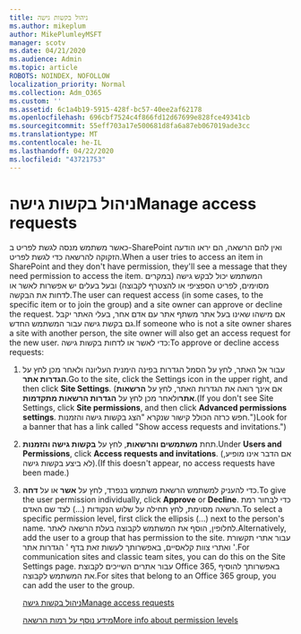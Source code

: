 ```yaml
---
title: ניהול בקשות גישה
ms.author: mikeplum
author: MikePlumleyMSFT
manager: scotv
ms.date: 04/21/2020
ms.audience: Admin
ms.topic: article
ROBOTS: NOINDEX, NOFOLLOW
localization_priority: Normal
ms.collection: Adm_O365
ms.custom: ''
ms.assetid: 6c1a4b19-5915-428f-bc57-40ee2af62178
ms.openlocfilehash: 696cbf7524c4f866fd12d67699e828fce49341cb
ms.sourcegitcommit: 55eff703a17e500681d8fa6a87eb067019ade3cc
ms.translationtype: MT
ms.contentlocale: he-IL
ms.lasthandoff: 04/22/2020
ms.locfileid: "43721753"
---
```

# <a name="manage-access-requests"></a><span data-ttu-id="a2a60-102">ניהול בקשות גישה</span><span class="sxs-lookup"><span data-stu-id="a2a60-102">Manage access requests</span></span>

<span data-ttu-id="a2a60-103">כאשר משתמש מנסה לגשת לפריט ב-SharePoint ואין להם הרשאה, הם יראו הודעה הזקוקה להרשאה כדי לגשת לפריט.</span><span class="sxs-lookup"><span data-stu-id="a2a60-103">When a user tries to access an item in SharePoint and they don't have permission, they'll see a message that they need permission to access the item.</span></span> <span data-ttu-id="a2a60-104">המשתמש יכול לבקש גישה (במקרים מסוימים, לפריט הספציפי או להצטרף לקבוצה) ובעל בעלים יש אפשרות לאשר או לדחות את הבקשה.</span><span class="sxs-lookup"><span data-stu-id="a2a60-104">The user can request access (in some cases, to the specific item or to join the group) and a site owner can approve or decline the request.</span></span> <span data-ttu-id="a2a60-105">אם מישהו שאינו בעל אתר משתף אתר עם אדם אחר, בעלי האתר יקבל גם בקשת גישה עבור המשתמש החדש.</span><span class="sxs-lookup"><span data-stu-id="a2a60-105">If someone who is not a site owner shares a site with another person, the site owner will also get an access request for the new user.</span></span> <span data-ttu-id="a2a60-106">כדי לאשר או לדחות בקשות גישה:</span><span class="sxs-lookup"><span data-stu-id="a2a60-106">To approve or decline access requests:</span></span>
  
1. <span data-ttu-id="a2a60-107">עבור אל האתר, לחץ על הסמל הגדרות בפינה הימנית העליונה ולאחר מכן לחץ על **הגדרות אתר**.</span><span class="sxs-lookup"><span data-stu-id="a2a60-107">Go to the site, click the Settings icon in the upper right, and then click **Site Settings**.</span></span> <span data-ttu-id="a2a60-108">(אם אינך רואה את הגדרות האתר, לחץ על **הרשאות אתר**ולאחר מכן לחץ על **הגדרות הרשאות מתקדמות**.</span><span class="sxs-lookup"><span data-stu-id="a2a60-108">(If you don't see Site Settings, click **Site permissions**, and then click **Advanced permissions settings**.</span></span> <span data-ttu-id="a2a60-109">חפש כרזה הכולל קישור שנקרא "הצג בקשות גישה והזמנות.")</span><span class="sxs-lookup"><span data-stu-id="a2a60-109">Look for a banner that has a link called "Show access requests and invitations.")</span></span>
    
2. <span data-ttu-id="a2a60-110">תחת **משתמשים והרשאות**, לחץ על **בקשות גישה והזמנות**.</span><span class="sxs-lookup"><span data-stu-id="a2a60-110">Under **Users and Permissions**, click **Access requests and invitations**.</span></span> <span data-ttu-id="a2a60-111">(אם הדבר אינו מופיע, לא ביצע בקשות גישה).</span><span class="sxs-lookup"><span data-stu-id="a2a60-111">(If this doesn't appear, no access requests have been made.)</span></span>
    
3. <span data-ttu-id="a2a60-112">כדי להעניק למשתמש הרשאת משתמש בנפרד, לחץ על **אשר** או על **דחה**.</span><span class="sxs-lookup"><span data-stu-id="a2a60-112">To give the user permission individually, click **Approve** or **Decline**.</span></span> <span data-ttu-id="a2a60-113">כדי לבחור רמת הרשאה מסוימת, לחץ תחילה על שלוש הנקודות (...) לצד שם האדם.</span><span class="sxs-lookup"><span data-stu-id="a2a60-113">To select a specific permission level, first click the ellipsis (...) next to the person's name.</span></span> <span data-ttu-id="a2a60-114">לחלופין, הוסף את המשתמש לקבוצה בעלת הרשאה לאתר.</span><span class="sxs-lookup"><span data-stu-id="a2a60-114">Alternatively, add the user to a group that has permission to the site.</span></span> <span data-ttu-id="a2a60-115">עבור אתרי תקשורת ואתרי צוות קלאסיים, באפשרותך לעשות זאת בדף ' הגדרות אתר '.</span><span class="sxs-lookup"><span data-stu-id="a2a60-115">For communication sites and classic team sites, you can do this on the Site Settings page.</span></span> <span data-ttu-id="a2a60-116">עבור אתרים השייכים לקבוצת Office 365, באפשרותך להוסיף את המשתמש לקבוצה.</span><span class="sxs-lookup"><span data-stu-id="a2a60-116">For sites that belong to an Office 365 group, you can add the user to the group.</span></span>
    
    [<span data-ttu-id="a2a60-117">ניהול בקשות גישה</span><span class="sxs-lookup"><span data-stu-id="a2a60-117">Manage access requests </span></span>](https://go.microsoft.com/fwlink/?linkid=2008747)
    
    [<span data-ttu-id="a2a60-118">מידע נוסף על רמות הרשאה</span><span class="sxs-lookup"><span data-stu-id="a2a60-118">More info about permission levels</span></span>](https://go.microsoft.com/fwlink/?linkid=867071)
    

